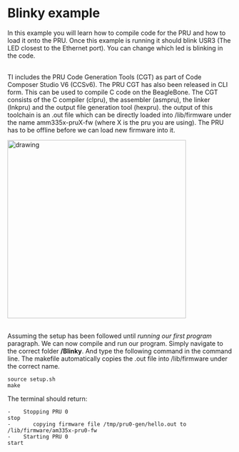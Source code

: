 # Blinky example
In this example you will learn how to compile code for the PRU and how to load it onto the PRU. Once this example is running it should blink USR3 (The LED closest to the Ethernet port). You can change which led is blinking in the code.
<br><br>

TI includes the PRU Code Generation Tools (CGT) as part of Code Composer Studio V6 (CCSv6). The PRU CGT has also been released in CLI form. This can be used to compile C code on the BeagleBone. The CGT consists of the C compiler (clpru), the assembler (asmpru), the linker (lnkpru) and the output file generation tool (hexpru). the output of this toolchain is an .out file which can be directly loaded into /lib/firmware under the name amm335x-pruX-fw (where X is the pru you are using). The PRU has to be offline before we can load new firmware into it.
<!-- ![Image](https://i.imgur.com/8idytpS.png =250x) -->
<img src="https://i.imgur.com/8idytpS.png" alt="drawing" width="400"/>
<br><br>

Assuming the setup has been followed until *running our first program* paragraph. We can now compile and run our program. Simply navigate to the correct folder **/Blinky**. And type the following command in the command line. The makefile automatically copies the .out file into /lib/firmware under the correct name.
```
source setup.sh
make
```
The terminal should return:
```
-    Stopping PRU 0
stop
-       copying firmware file /tmp/pru0-gen/hello.out to /lib/firmware/am335x-pru0-fw
-    Starting PRU 0
start

```
